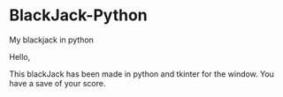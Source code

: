 # BlackJack-Python
My blackjack in python

Hello,

This blackJack has been made in python and tkinter for the window. 
You have a save of your score.
